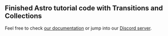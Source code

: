 ## Finished Astro tutorial code with Transitions and Collections

Feel free to check [our documentation](https://docs.astro.build) or jump into our [Discord server](https://astro.build/chat).
